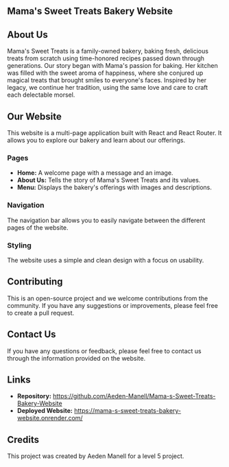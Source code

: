 ## Mama's Sweet Treats Bakery Website

## About Us

Mama's Sweet Treats is a family-owned bakery, baking fresh, delicious treats from scratch using time-honored recipes passed down through generations. Our story began with Mama's passion for baking. Her kitchen was filled with the sweet aroma of happiness, where she conjured up magical treats that brought smiles to everyone's faces. Inspired by her legacy, we continue her tradition, using the same love and care to craft each delectable morsel.

## Our Website

This website is a multi-page application built with React and React Router. It allows you to explore our bakery and learn about our offerings.

### Pages

* **Home:** A welcome page with a message and an image.
* **About Us:** Tells the story of Mama's Sweet Treats and its values.
* **Menu:** Displays the bakery's offerings with images and descriptions.

### Navigation

The navigation bar allows you to easily navigate between the different pages of the website.

### Styling

The website uses a simple and clean design with a focus on usability.

## Contributing

This is an open-source project and we welcome contributions from the community. If you have any suggestions or improvements, please feel free to create a pull request.

## Contact Us

If you have any questions or feedback, please feel free to contact us through the information provided on the website.

## Links

* **Repository:** https://github.com/Aeden-Manell/Mama-s-Sweet-Treats-Bakery-Website
* **Deployed Website:** https://mama-s-sweet-treats-bakery-website.onrender.com/

## Credits

This project was created by Aeden Manell for a level 5 project.
